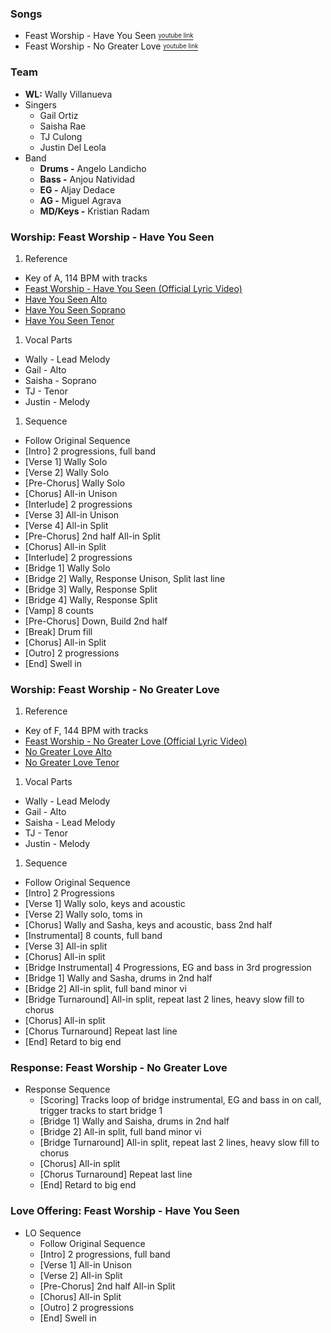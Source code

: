 ### Songs

* Feast Worship - Have You Seen [<sup><sub>youtube link</sub></sup>](https://www.youtube.com/watch?v=QMbG0RyJg_8)
* Feast Worship - No Greater Love [<sup><sub>youtube link</sub></sup>](https://www.youtube.com/watch?v=keFPgsIX5uQ)

### Team

* **WL:** Wally Villanueva
* Singers
  * Gail Ortiz
  * Saisha Rae
  * TJ Culong
  * Justin Del Leola
* Band
  * **Drums -** Angelo Landicho
  * **Bass -** Anjou Natividad
  * **EG -** Aljay Dedace
  * **AG -** Miguel Agrava
  * **MD/Keys -** Kristian Radam

### Worship: Feast Worship - Have You Seen
1. Reference
  * Key of A, 114 BPM with tracks
  * [Feast Worship - Have You Seen (Official Lyric Video)](https://www.youtube.com/watch?v=QMbG0RyJg_8)
  * [Have You Seen Alto](https://onedrive.live.com/?authkey=%21ANdAq6sZMbvp%2Df4&cid=1CEF8C8D8B426267&id=1CEF8C8D8B426267%2116943&parId=1CEF8C8D8B426267%2116932&o=OneUp)
  * [Have You Seen Soprano](https://onedrive.live.com/?authkey=%21ANdAq6sZMbvp%2Df4&cid=1CEF8C8D8B426267&id=1CEF8C8D8B426267%2116941&parId=1CEF8C8D8B426267%2116932&o=OneUp)
  * [Have You Seen Tenor](https://onedrive.live.com/?authkey=%21ANdAq6sZMbvp%2Df4&cid=1CEF8C8D8B426267&id=1CEF8C8D8B426267%2116942&parId=1CEF8C8D8B426267%2116932&o=OneUp)
1. Vocal Parts
  * Wally - Lead Melody
  * Gail - Alto
  * Saisha - Soprano
  * TJ - Tenor
  * Justin - Melody
1. Sequence
  * Follow Original Sequence
  * [Intro] 2 progressions, full band
  * [Verse 1] Wally Solo
  * [Verse 2] Wally Solo
  * [Pre-Chorus] Wally Solo
  * [Chorus] All-in Unison
  * [Interlude] 2 progressions
  * [Verse 3] All-in Unison
  * [Verse 4] All-in Split
  * [Pre-Chorus] 2nd half All-in Split
  * [Chorus] All-in Split
  * [Interlude] 2 progressions
  * [Bridge 1] Wally Solo
  * [Bridge 2] Wally, Response Unison, Split last line
  * [Bridge 3] Wally, Response Split
  * [Bridge 4] Wally, Response Split
  * [Vamp] 8 counts
  * [Pre-Chorus] Down, Build 2nd half
  * [Break] Drum fill
  * [Chorus] All-in Split
  * [Outro] 2 progressions
  * [End] Swell in

### Worship: Feast Worship - No Greater Love
1. Reference
  * Key of F, 144 BPM with tracks
  * [Feast Worship - No Greater Love (Official Lyric Video)](https://www.youtube.com/watch?v=keFPgsIX5uQ)
  * [No Greater Love Alto](https://onedrive.live.com/?authkey=%21ANdAq6sZMbvp%2Df4&cid=1CEF8C8D8B426267&id=1CEF8C8D8B426267%2110491&parId=1CEF8C8D8B426267%2110425&o=OneUp)
  * [No Greater Love Tenor](https://onedrive.live.com/?authkey=%21ANdAq6sZMbvp%2Df4&cid=1CEF8C8D8B426267&id=1CEF8C8D8B426267%2110498&parId=1CEF8C8D8B426267%2110425&o=OneUp)
1. Vocal Parts
  * Wally - Lead Melody
  * Gail - Alto
  * Saisha - Lead Melody
  * TJ - Tenor
  * Justin - Melody
1. Sequence
  * Follow Original Sequence
  * [Intro] 2 Progressions
  * [Verse 1] Wally solo, keys and acoustic
  * [Verse 2] Wally solo, toms in
  * [Chorus] Wally and Sasha, keys and acoustic, bass 2nd half
  * [Instrumental] 8 counts, full band
  * [Verse 3] All-in split
  * [Chorus] All-in split
  * [Bridge Instrumental] 4 Progressions, EG and bass in 3rd progression
  * [Bridge 1] Wally and Sasha, drums in 2nd half
  * [Bridge 2] All-in split, full band minor vi
  * [Bridge Turnaround] All-in split, repeat last 2 lines, heavy slow fill to chorus
  * [Chorus] All-in split
  * [Chorus Turnaround] Repeat last line
  * [End] Retard to big end

### Response: Feast Worship - No Greater Love
* Response Sequence
  * [Scoring] Tracks loop of bridge instrumental, EG and bass in on call, trigger tracks to start bridge 1
  * [Bridge 1] Wally and Saisha, drums in 2nd half
  * [Bridge 2] All-in split, full band minor vi
  * [Bridge Turnaround] All-in split, repeat last 2 lines, heavy slow fill to chorus
  * [Chorus] All-in split
  * [Chorus Turnaround] Repeat last line
  * [End] Retard to big end

### Love Offering: Feast Worship - Have You Seen
* LO Sequence
  * Follow Original Sequence
  * [Intro] 2 progressions, full band
  * [Verse 1] All-in Unison
  * [Verse 2] All-in Split
  * [Pre-Chorus] 2nd half All-in Split
  * [Chorus] All-in Split
  * [Outro] 2 progressions
  * [End] Swell in

